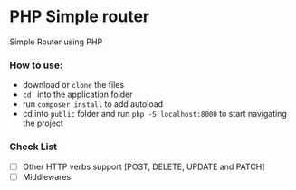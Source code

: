 # PHP Simple router
Simple Router using PHP

### How to use:
- download or `clone` the files
- `cd ` into the application folder
- run `composer install` to add autoload
- cd into `public` folder and run `php -S localhost:8000` to start navigating the project 

### Check List
- [ ] Other HTTP verbs support [POST, DELETE, UPDATE and PATCH]
- [ ] Middlewares